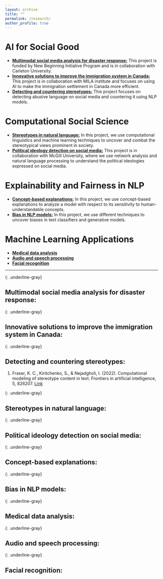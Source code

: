 ```yaml
---
layout: archive
title: ""
permalink: /research/
author_profile: true
---
```



# AI for Social Good
  - [**Multimodal social media analysis for disaster response:**](#MultiModal-Disaster) This project is funded by New Beginning Initiative Program and is in collaboration with Carleton University. 
  - [**Innovative solutions to improve the immigration system in Canada:**](#Immigration) This project is in collaboration with MILA institute and focuses on using AI to make the immigration settlement in Canada more efficient. 
  - [**Detecting and countering stereotypes:**](#Det-Count-Stereo) This project focuses on detecting abusive language on social media and countering it using NLP models.
    
# Computational Social Science
  - [**Stereotypes in natural language:**](#Stereo-NL) In this project, we use computational linguistics and machine learning techniques to uncover and combat the stereotypical views prominent in society. 
  - [**Political ideology detection on social media:**](#political-ideology) This project is in collaboration with McGill University, where we use network analysis and natural language processing to understand the political ideologies expressed on social media.
    
# Explainability and Fairness in NLP
  - [**Concept-based explanations:**](#TCAV) In this project, we use concept-based explanations to analyze a model with respect to its sensitivity to human-understandable concepts. 
  - [**Bias in NLP models:**](#Bias) In this project, we use different techniques to uncover biases in text classifiers and generative models.
    
# Machine Learning Applications
  - [**Medical data analysis**](#biomedical)
  - [**Audio and speech processing**](#Speech)
  - [**Facial recognition**](#PhD)
    
---

{: .underline-gray}
## Multimodal social media analysis for disaster response:
<a id="MultiModal-Disaster"></a>


{: .underline-gray}
## Innovative solutions to improve the immigration system in Canada:
<a id="#Immigration"></a>



{: .underline-gray}
## Detecting and countering stereotypes:
<a id="Det-Count-Stereo"></a>

1. Fraser, K. C., Kiritchenko, S., & Nejadgholi, I. (2022). Computational modeling of stereotype content in text. Frontiers in artificial intelligence, 5, 826207. [Link](https://www.frontiersin.org/articles/10.3389/frai.2022.826207/full)

{: .underline-gray}
## Stereotypes in natural language:
<a id="Stereo-NL"></a>

{: .underline-gray}
## Political ideology detection on social media:
<a id="political-ideology"></a>


{: .underline-gray}
## Concept-based explanations:
<a id="TCAV"></a>

{: .underline-gray}
## Bias in NLP models:
<a id="Bias"></a>

{: .underline-gray}
## Medical data analysis:
<a id="biomedical"></a>

{: .underline-gray}
## Audio and speech processing:
<a id="Speech"></a>

{: .underline-gray}
## Facial recognition:
<a id="PhD"></a>


